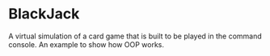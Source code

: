 # BlackJack
A virtual simulation of a card game that is built to be played in the command console. 
An example to show how OOP works. 
